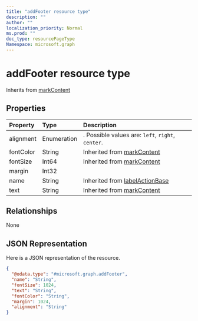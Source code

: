 ```yaml
---
title: "addFooter resource type"
description: ""
author: ""
localization_priority: Normal
ms.prod: ""
doc_type: resourcePageType
Namespace: microsoft.graph
---
```



# addFooter resource type




Inherits from [markContent](../resources/markContent.md)

## Properties
|Property|Type|Description|
|:---|:---|:---|
|alignment|Enumeration|. Possible values are: `left`, `right`, `center`.|
|fontColor|String| Inherited from [markContent](../resources/markContent.md)|
|fontSize|Int64| Inherited from [markContent](../resources/markContent.md)|
|margin|Int32||
|name|String| Inherited from [labelActionBase](../resources/labelActionBase.md)|
|text|String| Inherited from [markContent](../resources/markContent.md)|

## Relationships
None

## JSON Representation
Here is a JSON representation of the resource.
<!-- {
  "blockType": "resource",
  "@odata.type": "microsoft.graph.addFooter"
}
-->
``` json
{
  "@odata.type": "#microsoft.graph.addFooter",
  "name": "String",
  "fontSize": 1024,
  "text": "String",
  "fontColor": "String",
  "margin": 1024,
  "alignment": "String"
}
```

